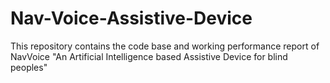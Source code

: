 # Nav-Voice-Assistive-Device
This repository contains the code base and working performance report of NavVoice "An Artificial Intelligence based Assistive Device for blind peoples"
